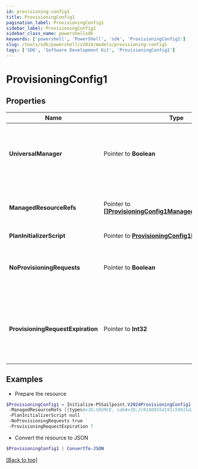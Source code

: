 ```yaml
---
id: provisioning-config1
title: ProvisioningConfig1
pagination_label: ProvisioningConfig1
sidebar_label: ProvisioningConfig1
sidebar_class_name: powershellsdk
keywords: ['powershell', 'PowerShell', 'sdk', 'ProvisioningConfig1'] 
slug: /tools/sdk/powershell/v2024/models/provisioning-config1
tags: ['SDK', 'Software Development Kit', 'ProvisioningConfig1']
---
```



# ProvisioningConfig1

## Properties

Name | Type | Description | Notes
------------ | ------------- | ------------- | -------------
**UniversalManager** |  Pointer to **Boolean** | Specifies whether this configuration is used to manage provisioning requests for all sources from the org.  If true, no managedResourceRefs are allowed. | [optional] [readonly] [default to $false]
**ManagedResourceRefs** |  Pointer to [**[]ProvisioningConfig1ManagedResourceRefsInner**](provisioning-config1-managed-resource-refs-inner) | References to sources for the Service Desk integration template.  May only be specified if universalManager is false. | [optional] 
**PlanInitializerScript** |  Pointer to [**ProvisioningConfig1PlanInitializerScript**](provisioning-config1-plan-initializer-script) |  | [optional] 
**NoProvisioningRequests** |  Pointer to **Boolean** | Name of an attribute that when true disables the saving of ProvisioningRequest objects whenever plans are sent through this integration. | [optional] [default to $false]
**ProvisioningRequestExpiration** |  Pointer to **Int32** | When saving pending requests is enabled, this defines the number of hours the request is allowed to live before it is considered expired and no longer affects plan compilation. | [optional] 

## Examples

- Prepare the resource
```powershell
$ProvisioningConfig1 = Initialize-PSSailpoint.V2024ProvisioningConfig1  -UniversalManager true `
 -ManagedResourceRefs [{type&#x3D;SOURCE, id&#x3D;2c9180855d191c59015d291ceb051111, name&#x3D;My Source 1}, {type&#x3D;SOURCE, id&#x3D;2c9180855d191c59015d291ceb052222, name&#x3D;My Source 2}] `
 -PlanInitializerScript null `
 -NoProvisioningRequests true `
 -ProvisioningRequestExpiration 7
```

- Convert the resource to JSON
```powershell
$ProvisioningConfig1 | ConvertTo-JSON
```


[[Back to top]](#) 

